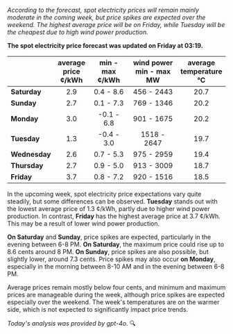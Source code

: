 *According to the forecast, spot electricity prices will remain mainly moderate in the coming week, but price spikes are expected over the weekend. The highest average price will be on Friday, while Tuesday will be the cheapest due to high wind power production.*

**The spot electricity price forecast was updated on Friday at 03:19.**

|              | average<br>price<br>¢/kWh | min - max<br>¢/kWh | wind power<br>min - max<br>MW | average<br>temperature<br>°C |
|:-------------|:----------------:|:----------------:|:-------------:|:-------------:|
| **Saturday**  | 2.9             | 0.4 - 8.6        | 456 - 2443    | 20.7          |
| **Sunday**    | 2.7             | 0.1 - 7.3        | 769 - 1346    | 20.2          |
| **Monday**    | 3.0             | -0.1 - 6.8       | 901 - 1675    | 20.2          |
| **Tuesday**   | 1.3             | -0.4 - 3.0       | 1518 - 2647   | 19.7          |
| **Wednesday** | 2.6             | 0.7 - 5.3        | 975 - 2959    | 19.4          |
| **Thursday**  | 2.7             | 0.9 - 5.0        | 913 - 3009    | 18.7          |
| **Friday**    | 3.7             | 0.8 - 7.2        | 920 - 1516    | 18.5          |

In the upcoming week, spot electricity price expectations vary quite steadily, but some differences can be observed. **Tuesday** stands out with the lowest average price of 1.3 ¢/kWh, partly due to higher wind power production. In contrast, **Friday** has the highest average price at 3.7 ¢/kWh. This may be a result of lower wind power production.

**On Saturday** and **Sunday**, price spikes are expected, particularly in the evening between 6-8 PM. **On Saturday**, the maximum price could rise up to 8.6 cents around 8 PM. **On Sunday**, price spikes are also possible, but slightly lower, around 7.3 cents. Price spikes may also occur **on Monday**, especially in the morning between 8-10 AM and in the evening between 6-8 PM.

Average prices remain mostly below four cents, and minimum and maximum prices are manageable during the week, although price spikes are expected especially over the weekend. The week's temperatures are on the warmer side, which is not expected to significantly impact price trends.

*Today's analysis was provided by gpt-4o.* 🔍
